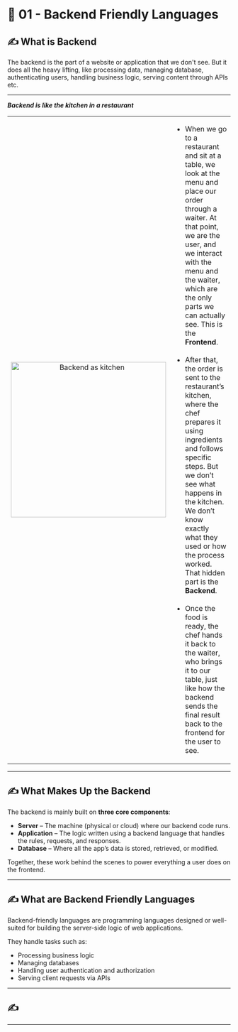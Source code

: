 # 🚀 01 - Backend Friendly Languages

## ✍️ What is Backend

The backend is the part of a website or application that we don't see. But it does all the heavy lifting, like processing data, managing database, authenticating users, handling business logic, serving content through APIs etc. 


---
_**Backend is like the kitchen in a restaurant**_

<table>
  <tr>
    <td width="40%" align="center">
      <img src="https://github.com/user-attachments/assets/5eb02360-f26b-48d2-bef9-ccab0a628984" alt="Backend as kitchen" width="350"/>
    </td>
    <td width="60%" align="left">
      <ul>
        <li>When we go to a restaurant and sit at a table, we look at the menu and place our order through a waiter. At that point, we are the user, and we interact with the menu and the waiter, which are the only parts we can actually see. This is the <strong>Frontend</strong>.</li></br>
        <li>After that, the order is sent to the restaurant’s kitchen, where the chef prepares it using ingredients and follows specific steps. But we don’t see what happens in the kitchen. We don’t know exactly what they used or how the process worked. That hidden part is the <strong>Backend</strong>.</li></br>
        <li>Once the food is ready, the chef hands it back to the waiter, who brings it to our table, just like how the backend sends the final result back to the frontend for the user to see.</li>
      </ul>
    </td>
  </tr>
</table>


---


## ✍️ What Makes Up the Backend

The backend is mainly built on **three core components**:

- **Server** – The machine (physical or cloud) where our backend code runs.
- **Application** – The logic written using a backend language that handles the rules, requests, and responses.
- **Database** – Where all the app’s data is stored, retrieved, or modified.
  
Together, these work behind the scenes to power everything a user does on the frontend.

---

## ✍️ What are Backend Friendly Languages 

Backend-friendly languages are programming languages designed or well-suited for building the server-side logic of web applications. 

They handle tasks such as:
- Processing business logic
- Managing databases
- Handling user authentication and authorization
- Serving client requests via APIs

---

## ✍️  




---


